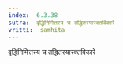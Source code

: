 ```yaml
---
index:  6.3.38
sutra:  वृद्धिनिमित्तस्य च तद्धितस्यारक्तविकारे
vritti:  samhita 
---
```


वृद्धिनिमित्तस्य च तद्धितस्यारक्तविकारे

